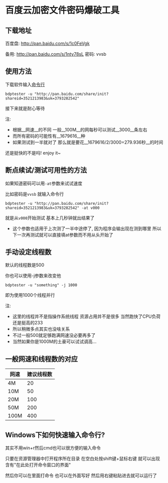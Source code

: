 百度云加密文件密码爆破工具
==========================

下载地址
--------

百度盘: http://pan.baidu.com/s/1c0FeVgk

备用: http://pan.baidu.com/s/1nty78sL 密码: vvsb

使用方法
--------

下载软件输入[命令行](#windows下如何快速输入命令行)

`bdptester -u "http://pan.baidu.com/share/init?shareid=3521213983&uk=3793282542"`

接下来就是耐心等待

注:

+ 根据__网速__的不同 一般__100M__的网每秒可以测试__3000__条左右
+ 而所有密码的可能性有__1679616__种
+ 如果测试到一半就对了 那么就是要花__1679616/2/3000=279.936秒__的时间

还是挺快的不是吗! enjoy it~

断点续试/测试可用性的方法
--------

如果知道密码可以用`-at`参数来试试速度

比如密码是`vvsb` 就输入命令行

`bdptester -u "http://pan.baidu.com/share/init?shareid=3521213983&uk=3793282542" -at v000`

就是从`v000`开始测试 基本上几秒钟就出结果了

+ 这个参数也适用于上次测了一半中途停了, 因为程序会输出现在测到哪里 所以下一次再测试就可以直接填at参数而不用从头开始了

手动设定线程数
--------------

默认的线程数是500

你也可以使用-j参数来改变他

`bdptester -u "something" -j 1000`

即为使用1000个线程并行

注: 

+ 这里的线程并不是指操作系统线程 资源占用并不是很多 当然跑快了CPU负荷还是挺高的233
+ 所以稍微多点其实也没啥关系
+ 不过一般500就足够跑满网速没必要再多了
+ 当然如果你是1000M的土豪可以试试调高...

一般网速和线程数的对应
---------------------

| 网速       | 建议线程数   |
| ---------- | ------------ |
| 4M         | 20           |
| 10M        | 50           |
| 20M        | 100          |
| 50M        | 200          |
| 100M       | 400          |


Windows下如何快速输入命令行?
----------------------------

其实不用win+r然后cmd也可以很方便的输入命令

只要在资源管理器中打开程序所在目录 在空白处按shift键+鼠标右键 就可以出现含有"在此处打开命令窗口的界面"

然后你可以在里面打命令 也可以在外面写好 然后用右键粘贴进去就可以运行了